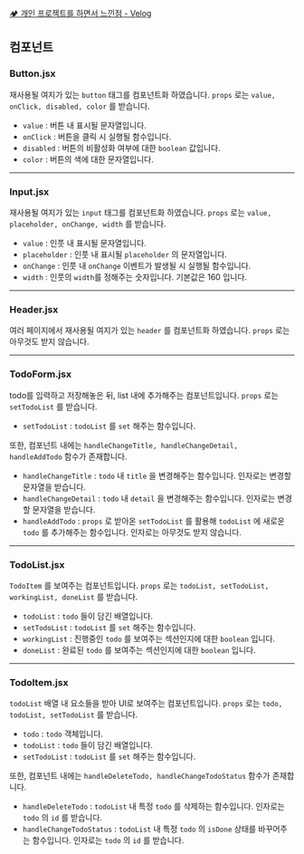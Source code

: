 [🏕️ 개인 프로젝트를 하면서 느낀점 - Velog](https://velog.io/@harry21/%EA%B0%9C%EC%9D%B8-%ED%94%84%EB%A1%9C%EC%A0%9D%ED%8A%B8%EB%A5%BC-%ED%95%98%EB%A9%B4%EC%84%9C-%EB%8A%90%EB%82%80%EC%A0%90)

## 컴포넌트

### Button.jsx

재사용될 여지가 있는 `button` 태그를 컴포넌트화 하였습니다.
`props` 로는 `value, onClick, disabled, color` 를 받습니다.

- `value` : 버튼 내 표시될 문자열입니다.
- `onClick` : 버튼을 클릭 시 실행될 함수입니다.
- `disabled` : 버튼의 비활성화 여부에 대한 `boolean` 값입니다.
- `color` : 버튼의 색에 대한 문자열입니다.

---

### Input.jsx

재사용될 여지가 있는 `input` 태그를 컴포넌트화 하였습니다.
`props` 로는 `value, placeholder, onChange, width` 를 받습니다.

- `value` : 인풋 내 표시될 문자열입니다.
- `placeholder` : 인풋 내 표시될 `placeholder` 의 문자열입니다.
- `onChange` : 인풋 내 `onChange` 이벤트가 발생될 시 실행될 함수입니다.
- `width` : 인풋의 `width`를 정해주는 숫자입니다. 기본값은 160 입니다.

---

### Header.jsx

여러 페이지에서 재사용될 여지가 있는 `header` 를 컴포넌트화 하였습니다.
`props` 로는 아무것도 받지 않습니다.

---

### TodoForm.jsx

todo를 입력하고 저장해놓은 뒤, list 내에 추가해주는 컴포넌트입니다.
`props` 로는 `setTodoList` 를 받습니다.

- `setTodoList` : `todoList` 를 `set` 해주는 함수입니다.

또한, 컴포넌트 내에는 `handleChangeTitle, handleChangeDetail, handleAddTodo` 함수가 존재합니다.

- `handleChangeTitle` : `todo` 내 `title` 을 변경해주는 함수입니다. 인자로는 변경할 문자열을 받습니다.
- `handleChangeDetail` : `todo` 내 `detail` 을 변경해주는 함수입니다. 인자로는 변경할 문자열을 받습니다.
- `handleAddTodo` : `props` 로 받아온 `setTodoList` 를 활용해 `todoList` 에 새로운 `todo` 를 추가해주는 함수입니다. 인자로는 아무것도 받지 않습니다.

---

### TodoList.jsx

`TodoItem` 를 보여주는 컴포넌트입니다.
`props` 로는 `todoList, setTodoList, workingList, doneList` 를 받습니다.

- `todoList` : `todo` 들이 담긴 배열입니다.
- `setTodoList` : `todoList` 를 `set` 해주는 함수입니다.
- `workingList` : 진행중인 `todo` 를 보여주는 섹션인지에 대한 `boolean` 입니다.
- `doneList` : 완료된 `todo` 를 보여주는 섹션인지에 대한 `boolean` 입니다.

---

### TodoItem.jsx

`todoList` 배열 내 요소들을 받아 UI로 보여주는 컴포넌트입니다.
`props` 로는 `todo, todoList, setTodoList` 를 받습니다.

- `todo` : `todo` 객체입니다.
- `todoList` : `todo` 들이 담긴 배열입니다.
- `setTodoList` : `todoList` 를 `set` 해주는 함수입니다.

또한, 컴포넌트 내에는 `handleDeleteTodo, handleChangeTodoStatus` 함수가 존재합니다.

- `handleDeleteTodo` : `todoList` 내 특정 `todo` 를 삭제하는 함수입니다. 인자로는 `todo` 의 `id` 를 받습니다.
- `handleChangeTodoStatus` : `todoList` 내 특정 `todo` 의 `isDone` 상태를 바꾸어주는 함수입니다. 인자로는 `todo` 의 `id` 를 받습니다.
